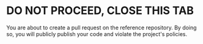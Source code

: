 # DO NOT PROCEED, CLOSE THIS TAB

You are about to create a pull request on the reference repository. By doing so, you will publicly publish your code and violate the project's policies.
